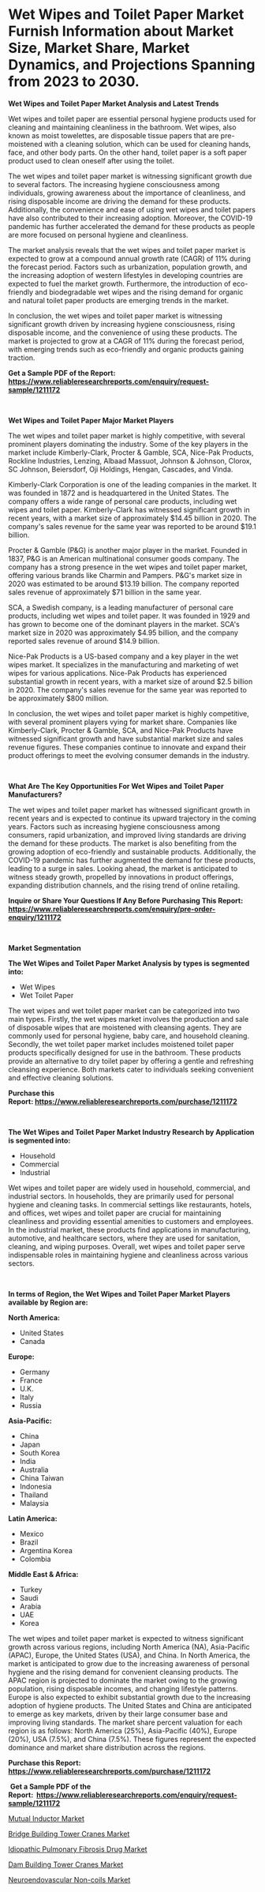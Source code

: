 <p><h1>Wet Wipes and Toilet Paper Market Furnish Information about Market Size, Market Share, Market Dynamics, and Projections Spanning from 2023 to 2030.</h1></p><p><strong>Wet Wipes and Toilet Paper Market Analysis and Latest Trends</strong></p>
<p><p>Wet wipes and toilet paper are essential personal hygiene products used for cleaning and maintaining cleanliness in the bathroom. Wet wipes, also known as moist towelettes, are disposable tissue papers that are pre-moistened with a cleaning solution, which can be used for cleaning hands, face, and other body parts. On the other hand, toilet paper is a soft paper product used to clean oneself after using the toilet.</p><p>The wet wipes and toilet paper market is witnessing significant growth due to several factors. The increasing hygiene consciousness among individuals, growing awareness about the importance of cleanliness, and rising disposable income are driving the demand for these products. Additionally, the convenience and ease of using wet wipes and toilet papers have also contributed to their increasing adoption. Moreover, the COVID-19 pandemic has further accelerated the demand for these products as people are more focused on personal hygiene and cleanliness.</p><p>The market analysis reveals that the wet wipes and toilet paper market is expected to grow at a compound annual growth rate (CAGR) of 11% during the forecast period. Factors such as urbanization, population growth, and the increasing adoption of western lifestyles in developing countries are expected to fuel the market growth. Furthermore, the introduction of eco-friendly and biodegradable wet wipes and the rising demand for organic and natural toilet paper products are emerging trends in the market.</p><p>In conclusion, the wet wipes and toilet paper market is witnessing significant growth driven by increasing hygiene consciousness, rising disposable income, and the convenience of using these products. The market is projected to grow at a CAGR of 11% during the forecast period, with emerging trends such as eco-friendly and organic products gaining traction.</p></p>
<p><strong>Get a Sample PDF of the Report:&nbsp; <a href="https://www.reliableresearchreports.com/enquiry/request-sample/1211172">https://www.reliableresearchreports.com/enquiry/request-sample/1211172</a></strong></p>
<p>&nbsp;</p>
<p><strong>Wet Wipes and Toilet Paper Major Market Players</strong></p>
<p><p>The wet wipes and toilet paper market is highly competitive, with several prominent players dominating the industry. Some of the key players in the market include Kimberly-Clark, Procter & Gamble, SCA, Nice-Pak Products, Rockline Industries, Lenzing, Albaad Massuot, Johnson & Johnson, Clorox, SC Johnson, Beiersdorf, Oji Holdings, Hengan, Cascades, and Vinda.</p><p>Kimberly-Clark Corporation is one of the leading companies in the market. It was founded in 1872 and is headquartered in the United States. The company offers a wide range of personal care products, including wet wipes and toilet paper. Kimberly-Clark has witnessed significant growth in recent years, with a market size of approximately $14.45 billion in 2020. The company's sales revenue for the same year was reported to be around $19.1 billion.</p><p>Procter & Gamble (P&G) is another major player in the market. Founded in 1837, P&G is an American multinational consumer goods company. The company has a strong presence in the wet wipes and toilet paper market, offering various brands like Charmin and Pampers. P&G's market size in 2020 was estimated to be around $13.19 billion. The company reported sales revenue of approximately $71 billion in the same year.</p><p>SCA, a Swedish company, is a leading manufacturer of personal care products, including wet wipes and toilet paper. It was founded in 1929 and has grown to become one of the dominant players in the market. SCA's market size in 2020 was approximately $4.95 billion, and the company reported sales revenue of around $14.9 billion.</p><p>Nice-Pak Products is a US-based company and a key player in the wet wipes market. It specializes in the manufacturing and marketing of wet wipes for various applications. Nice-Pak Products has experienced substantial growth in recent years, with a market size of around $2.5 billion in 2020. The company's sales revenue for the same year was reported to be approximately $800 million.</p><p>In conclusion, the wet wipes and toilet paper market is highly competitive, with several prominent players vying for market share. Companies like Kimberly-Clark, Procter & Gamble, SCA, and Nice-Pak Products have witnessed significant growth and have substantial market size and sales revenue figures. These companies continue to innovate and expand their product offerings to meet the evolving consumer demands in the industry.</p></p>
<p>&nbsp;</p>
<p><strong>What Are The Key Opportunities For Wet Wipes and Toilet Paper Manufacturers?</strong></p>
<p><p>The wet wipes and toilet paper market has witnessed significant growth in recent years and is expected to continue its upward trajectory in the coming years. Factors such as increasing hygiene consciousness among consumers, rapid urbanization, and improved living standards are driving the demand for these products. The market is also benefiting from the growing adoption of eco-friendly and sustainable products. Additionally, the COVID-19 pandemic has further augmented the demand for these products, leading to a surge in sales. Looking ahead, the market is anticipated to witness steady growth, propelled by innovations in product offerings, expanding distribution channels, and the rising trend of online retailing.</p></p>
<p><strong>Inquire or Share Your Questions If Any Before Purchasing This Report: <a href="https://www.reliableresearchreports.com/enquiry/pre-order-enquiry/1211172">https://www.reliableresearchreports.com/enquiry/pre-order-enquiry/1211172</a></strong></p>
<p>&nbsp;</p>
<p><strong>Market Segmentation</strong></p>
<p><strong>The Wet Wipes and Toilet Paper Market Analysis by types is segmented into:</strong></p>
<p><ul><li>Wet Wipes</li><li>Wet Toilet Paper</li></ul></p>
<p><p>The wet wipes and wet toilet paper market can be categorized into two main types. Firstly, the wet wipes market involves the production and sale of disposable wipes that are moistened with cleansing agents. They are commonly used for personal hygiene, baby care, and household cleaning. Secondly, the wet toilet paper market includes moistened toilet paper products specifically designed for use in the bathroom. These products provide an alternative to dry toilet paper by offering a gentle and refreshing cleansing experience. Both markets cater to individuals seeking convenient and effective cleaning solutions.</p></p>
<p><strong>Purchase this Report:&nbsp;<a href="https://www.reliableresearchreports.com/purchase/1211172">https://www.reliableresearchreports.com/purchase/1211172</a></strong></p>
<p>&nbsp;</p>
<p><strong>The Wet Wipes and Toilet Paper Market Industry Research by Application is segmented into:</strong></p>
<p><ul><li>Household</li><li>Commercial</li><li>Industrial</li></ul></p>
<p><p>Wet wipes and toilet paper are widely used in household, commercial, and industrial sectors. In households, they are primarily used for personal hygiene and cleaning tasks. In commercial settings like restaurants, hotels, and offices, wet wipes and toilet paper are crucial for maintaining cleanliness and providing essential amenities to customers and employees. In the industrial market, these products find applications in manufacturing, automotive, and healthcare sectors, where they are used for sanitation, cleaning, and wiping purposes. Overall, wet wipes and toilet paper serve indispensable roles in maintaining hygiene and cleanliness across various sectors.</p></p>
<p>&nbsp;</p>
<p><strong>In terms of Region, the Wet Wipes and Toilet Paper Market Players available by Region are:</strong></p>
<p>
    <p> <strong> North America: </strong>
        <ul>
            <li>United States</li>
            <li>Canada</li>
        </ul>
        </p> 
    <p> <strong> Europe: </strong>
        <ul>
            <li>Germany</li>
            <li>France</li>
            <li>U.K.</li>
            <li>Italy</li>
            <li>Russia</li>
        </ul>
        </p> 
    <p> <strong> Asia-Pacific: </strong>
        <ul>
            <li>China</li>
            <li>Japan</li>
            <li>South Korea</li>
            <li>India</li>
            <li>Australia</li>
            <li>China Taiwan</li>
            <li>Indonesia</li>
            <li>Thailand</li>
            <li>Malaysia</li>
        </ul>
        </p> 
    <p> <strong> Latin America: </strong>
        <ul>
            <li>Mexico</li>
            <li>Brazil</li>
            <li>Argentina Korea</li>
            <li>Colombia</li>
        </ul>
        </p> 
    <p> <strong> Middle East & Africa: </strong>
        <ul>
            <li>Turkey</li>
            <li>Saudi</li>
            <li>Arabia</li>
            <li>UAE</li>
            <li>Korea</li>
        </ul>
    </p>
    </p>
<p><p>The wet wipes and toilet paper market is expected to witness significant growth across various regions, including North America (NA), Asia-Pacific (APAC), Europe, the United States (USA), and China. In North America, the market is anticipated to grow due to the increasing awareness of personal hygiene and the rising demand for convenient cleansing products. The APAC region is projected to dominate the market owing to the growing population, rising disposable incomes, and changing lifestyle patterns. Europe is also expected to exhibit substantial growth due to the increasing adoption of hygiene products. The United States and China are anticipated to emerge as key markets, driven by their large consumer base and improving living standards. The market share percent valuation for each region is as follows: North America (25%), Asia-Pacific (40%), Europe (20%), USA (7.5%), and China (7.5%). These figures represent the expected dominance and market share distribution across the regions.</p></p>
<p><strong>Purchase this Report: <a href="https://www.reliableresearchreports.com/purchase/1211172">https://www.reliableresearchreports.com/purchase/1211172</a></strong></p>
<p>&nbsp;<strong>Get a Sample PDF of the Report:&nbsp;&nbsp;<a href="https://www.reliableresearchreports.com/enquiry/request-sample/1211172">https://www.reliableresearchreports.com/enquiry/request-sample/1211172</a></strong></p>
<p><strong></strong></p>
<p><p><a href="https://github.com/Chiragrp26/Market-Research-Report-List-1/blob/main/mutual-inductor-market.md">Mutual Inductor Market</a></p><p><a href="https://www.linkedin.com/pulse/bridge-building-tower-cranes-market-challenges-opportunities/">Bridge Building Tower Cranes Market</a></p><p><a href="https://medium.com/@yashreports27/idiopathic-pulmonary-fibrosis-drug-market-current-market-share-cagr-growth-projection-and-3f5e3d4e35c5">Idiopathic Pulmonary Fibrosis Drug Market</a></p><p><a href="https://www.linkedin.com/pulse/dam-building-tower-cranes-market-insights-players-forecast/">Dam Building Tower Cranes Market</a></p><p><a href="https://github.com/AKSHATREPORTPRIME/Market-Research-Report-List-1/blob/main/neuroendovascular-non-coils-market.md">Neuroendovascular Non-coils Market</a></p></p>